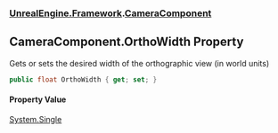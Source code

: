 ### [UnrealEngine.Framework](./UnrealEngine-Framework.md 'UnrealEngine.Framework').[CameraComponent](./CameraComponent.md 'UnrealEngine.Framework.CameraComponent')
## CameraComponent.OrthoWidth Property
Gets or sets the desired width of the orthographic view (in world units)  
```csharp
public float OrthoWidth { get; set; }
```
#### Property Value
[System.Single](https://docs.microsoft.com/en-us/dotnet/api/System.Single 'System.Single')  
